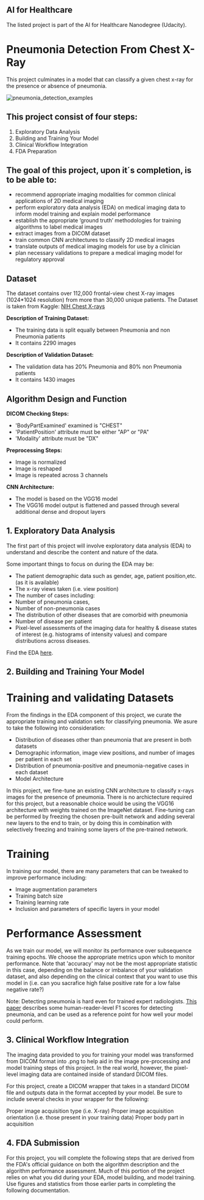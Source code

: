 ## AI for Healthcare
The listed project is part of the AI for Healthcare Nanodegree (Udacity).

# Pneumonia Detection From Chest X-Ray
This project culminates in a model that can classify a given chest x-ray for the presence or absence of pneumonia.

![pneumonia_detection_examples](https://github.com/mikethwolff/AI-HC-Pneumonia-Detection-From-Chest-X-Ray/assets/8941220/875f5c36-6d43-4abe-a36b-73c5657f15d2)

## This project consist of four steps:

1. Exploratory Data Analysis
2. Building and Training Your Model
3. Clinical Workflow Integration
4. FDA Preparation

## The goal of this project, upon it´s completion, is to be able to:

- recommend appropriate imaging modalities for common clinical applications of 2D medical imaging
- perform exploratory data analysis (EDA) on medical imaging data to inform model training and explain model performance
- establish the appropriate ‘ground truth’ methodologies for training algorithms to label medical images
- extract images from a DICOM dataset
- train common CNN architectures to classify 2D medical images
- translate outputs of medical imaging models for use by a clinician
- plan necessary validations to prepare a medical imaging model for regulatory approval

## Dataset

The dataset contains over 112,000 frontal-view chest X-ray images (1024*1024 resolution) from more than 30,000 unique patients.
The Dataset is taken from Kaggle: [NIH Chest X-rays](https://www.kaggle.com/datasets/nih-chest-xrays/data)

**Description of Training Dataset:** 

- The training data is split equally between Pneumonia and non Pneumonia patients
- It contains 2290 images

**Description of Validation Dataset:** 

- The validation data has 20% Pneumonia and 80% non Pneumonia patients
- It contains 1430 images

## Algorithm Design and Function

**DICOM Checking Steps:**
- 'BodyPartExamined' examined is "CHEST"
- 'PatientPosition' attribute must be either "AP" or "PA"
- 'Modality' attribute must be "DX"

**Preprocessing Steps:**
- Image is normalized
- Image is reshaped
- Image is repeated across 3 channels

**CNN Architecture:**
- The model is based on the VGG16 model
- The VGG16 model output is flattened and passed through several additional dense and dropout layers

## 1. Exploratory Data Analysis
The first part of this project will involve exploratory data analysis (EDA) to understand and describe the content and nature of the data.

Some important things to focus on during the EDA may be:

- The patient demographic data such as gender, age, patient position,etc. (as it is available)
- The x-ray views taken (i.e. view position)
- The number of cases including:
- Number of pneumonia cases,
- Number of non-pneumonia cases
- The distribution of other diseases that are comorbid with pneumonia
- Number of disease per patient
- Pixel-level assessments of the imaging data for healthy & disease states of interest (e.g. histograms of intensity values) and compare distributions across diseases.

Find the EDA [here](https://github.com/mikethwolff/AI-HC-Pneumonia-Detection-From-Chest-X-Ray/blob/main/EDA.ipynb).

## 2. Building and Training Your Model

# Training and validating Datasets

From the findings in the EDA component of this project, we curate the appropriate training and validation sets for classifying pneumonia. We asure to take the following into consideration:

- Distribution of diseases other than pneumonia that are present in both datasets
- Demographic information, image view positions, and number of images per patient in each set
- Distribution of pneumonia-positive and pneumonia-negative cases in each dataset
- Model Architecture

In this project, we fine-tune an existing CNN architecture to classify x-rays images for the presence of pneumonia. There is no archictecture required for this project, but a reasonable choice would be using the VGG16 architecture with weights trained on the ImageNet dataset. Fine-tuning can be performed by freezing the chosen pre-built network and adding several new layers to the end to train, or by doing this in combination with selectively freezing and training some layers of the pre-trained network.

# Training

In training our model, there are many parameters that can be tweaked to improve performance including:

- Image augmentation parameters
- Training batch size
- Training learning rate
- Inclusion and parameters of specific layers in your model


# Performance Assessment

As we train our model, we will monitor its performance over subsequence training epochs. We choose the appropriate metrics upon which to monitor performance. Note that 'accuracy' may not be the most appropriate statistic in this case, depending on the balance or imbalance of your validation dataset, and also depending on the clinical context that you want to use this model in (i.e. can you sacrafice high false positive rate for a low false negative rate?)

Note: Detecting pneumonia is hard even for trained expert radiologists. [This paper](https://arxiv.org/pdf/1711.05225.pdf) describes some human-reader-level F1 scores for detecting pneumonia, and can be used as a reference point for how well your model could perform.

## 3. Clinical Workflow Integration

The imaging data provided to you for training your model was transformed from DICOM format into .png to help aid in the image pre-processing and model training steps of this project. In the real world, however, the pixel-level imaging data are contained inside of standard DICOM files.

For this project, create a DICOM wrapper that takes in a standard DICOM file and outputs data in the format accepted by your model. Be sure to include several checks in your wrapper for the following:

Proper image acquisition type (i.e. X-ray)
Proper image acquisition orientation (i.e. those present in your training data)
Proper body part in acquisition

## 4. FDA Submission

For this project, you will complete the following steps that are derived from the FDA's official guidance on both the algorithm description and the algorithm performance assessment. Much of this portion of the project relies on what you did during your EDA, model building, and model training. Use figures and statistics from those earlier parts in completing the following documentation.
